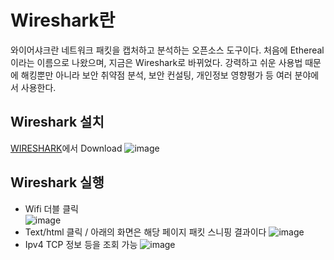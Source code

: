 # Wireshark란
와이어샤크란 네트워크 패킷을 캡처하고 분석하는 오픈소스 도구이다.
처음에 Ethereal이라는 이름으로 나왔으며, 지금은 Wireshark로 바뀌었다.
강력하고 쉬운 사용법 때문에 해킹뿐만 아니라 보안 취약점 분석, 보안 컨설팅, 개인정보 영향평가 등 여러 분야에서 사용한다.


## Wireshark 설치
[WIRESHARK](https://www.wireshark.org/)에서 Download
![image](https://user-images.githubusercontent.com/65120581/132469295-2b90402a-bbd1-4086-b982-46ec13d41a29.png)


## Wireshark 실행 
- Wifi 더블 클릭 <br>
![image](https://user-images.githubusercontent.com/65120581/132468753-a4df1752-7d4d-4edc-b0c3-2c7e89585423.png)
- Text/html 클릭 / 아래의 화면은 해당 페이지 패킷 스니핑 결과이다
![image](https://user-images.githubusercontent.com/65120581/132469142-40970b16-1ea6-4dc1-b60d-2d680ae50eed.png)
- Ipv4 TCP 정보 등을 조회 가능
![image](https://user-images.githubusercontent.com/65120581/132469168-bea324c1-e995-4c2b-8ae0-543680d9f39e.png)

